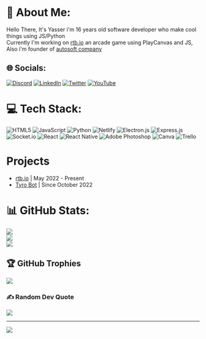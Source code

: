 <!--
### Hi there 👋
-->
<!--
**yasserfds/yasserfds** is a ✨ _special_ ✨ repository because its `README.md` (this file) appears on your GitHub profile.

Here are some ideas to get you started:

- 🔭 I’m currently working on ...
- 🌱 I’m currently learning ...
- 👯 I’m looking to collaborate on ...
- 🤔 I’m looking for help with ...
- 💬 Ask me about ...
- 📫 How to reach me: ...
- 😄 Pronouns: ...
- ⚡ Fun fact: ...
-->

# 💫 About Me:
Hello There, It's Yasser i'm 16 years old software developer who make cool things using JS/Python<br>Currently I'm working on <a href="https://rtbio.netlify.app">rtb.io</a> an arcade game using PlayCanvas and JS, Also i'm founder of <a href="https://autosoftstudio.netlify.app">autosoft company</a>


## 🌐 Socials:
[![Discord](https://img.shields.io/badge/Discord-%237289DA.svg?logo=discord&logoColor=white)](htttps://discord.gg/https://dicord.gg/p4rJ9TrJUa) [![LinkedIn](https://img.shields.io/badge/LinkedIn-%230077B5.svg?logo=linkedin&logoColor=white)](https://linkedin.com/in/yasser-fedsi) [![Twitter](https://img.shields.io/badge/Twitter-%231DA1F2.svg?logo=Twitter&logoColor=white)](https://twitter.com/yasserfds) [![YouTube](https://img.shields.io/badge/YouTube-%23FF0000.svg?logo=YouTube&logoColor=white)](https://youtube.com/c/TheGiantNinjaBR) 

# 💻 Tech Stack:
![HTML5](https://img.shields.io/badge/html5-%23E34F26.svg?style=for-the-badge&logo=html5&logoColor=white) ![JavaScript](https://img.shields.io/badge/javascript-%23323330.svg?style=for-the-badge&logo=javascript&logoColor=%23F7DF1E) ![Python](https://img.shields.io/badge/python-3670A0?style=for-the-badge&logo=python&logoColor=ffdd54) ![Netlify](https://img.shields.io/badge/netlify-%23000000.svg?style=for-the-badge&logo=netlify&logoColor=#00C7B7) ![Electron.js](https://img.shields.io/badge/Electron-191970?style=for-the-badge&logo=Electron&logoColor=white) ![Express.js](https://img.shields.io/badge/express.js-%23404d59.svg?style=for-the-badge&logo=express&logoColor=%2361DAFB) ![Socket.io](https://img.shields.io/badge/Socket.io-black?style=for-the-badge&logo=socket.io&badgeColor=010101) ![React](https://img.shields.io/badge/react-%2320232a.svg?style=for-the-badge&logo=react&logoColor=%2361DAFB) ![React Native](https://img.shields.io/badge/react_native-%2320232a.svg?style=for-the-badge&logo=react&logoColor=%2361DAFB) ![Adobe Photoshop](https://img.shields.io/badge/adobephotoshop-%2331A8FF.svg?style=for-the-badge&logo=adobephotoshop&logoColor=white) ![Canva](https://img.shields.io/badge/Canva-%2300C4CC.svg?style=for-the-badge&logo=Canva&logoColor=white) ![Trello](https://img.shields.io/badge/Trello-%23026AA7.svg?style=for-the-badge&logo=Trello&logoColor=white)

# Projects
 - [rtb.io](https://rtbio.netlify.app) | May 2022 - Present
 - [Tyro Bot]() | Since October 2022

# 📊 GitHub Stats:
![](https://github-readme-stats.vercel.app/api?username=yasserfds&theme=tokyonight&hide_border=false&include_all_commits=true&count_private=true)<br/>
![](https://github-readme-streak-stats.herokuapp.com/?user=yasserfds&theme=tokyonight&hide_border=false)<br/>
![](https://github-readme-stats.vercel.app/api/top-langs/?username=yasserfds&theme=tokyonight&hide_border=false&include_all_commits=true&count_private=true&layout=compact)

## 🏆 GitHub Trophies
![](https://github-profile-trophy.vercel.app/?username=yasserfds&theme=radical&no-frame=false&no-bg=false&margin-w=4)

### ✍️ Random Dev Quote
![](https://quotes-github-readme.vercel.app/api?type=horizontal&theme=radical)

---
[![](https://visitcount.itsvg.in/api?id=yasserfds&icon=0&color=0)](https://visitcount.itsvg.in)


  <!-- Proudly created with GPRM ( https://gprm.itsvg.in ) -->
  
